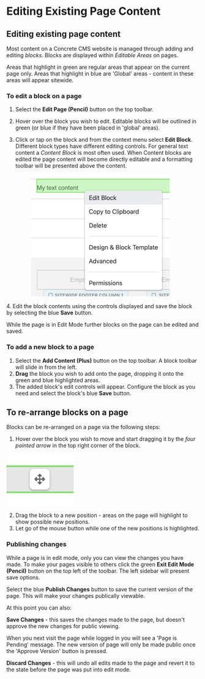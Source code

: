 # Editing Existing Page Content

## Editing existing page content

Most content on a Concrete CMS website is managed through adding and editing _blocks_. Blocks are displayed within _Editable Areas_ on pages.

Areas that highlight in green are regular areas that appear on the current page only. Areas that highlight in blue are 'Global' areas - content in these areas will appear sitewide.

### To edit a block on a page

1. Select the **Edit Page (Pencil)** button on the top toolbar.
2. Hover over the block you wish to edit. Editable blocks will be outlined in green (or blue if they have been placed in 'global' areas).
3.  Click or tap on the block and from the context menu select **Edit Block**. Different block types have different editing controls. For general text content a _Content Block_ is most often used. When Content blocks are edited the page content will become directly editable and a formatting toolbar will be presented above the content.&#x20;

    <figure><img src="../.gitbook/assets/editblock.png" alt="" width="363"><figcaption></figcaption></figure>

4\. Edit the block contents using the controls displayed and save the block by selecting the blue **Save** button.

While the page is in Edit Mode further blocks on the page can be edited and saved.

### To add a new block to a page

1. Select the **Add Content (Plus)** button on the top toolbar. A block toolbar will slide in from the left.
2. **Drag** the block you wish to add onto the page, dropping it onto the green and blue highlighted areas.
3. The added block's edit controls will appear. Configure the block as you need and select the block's blue **Save** button.

## To re-arrange blocks on a page

Blocks can be re-arranged on a page via the following steps:

1. Hover over the block you wish to move and start dragging it by the _four pointed arrow_ in the top right corner of the block.

![](../.gitbook/assets/moveblock.png)

2. Drag the block to a new position - areas on the page will highlight to show possible new positions.
3. Let go of the mouse button while one of the new positions is highlighted.

### Publishing changes

While a page is in edit mode, only you can view the changes you have made. To make your pages visible to others click the green **Exit Edit Mode (Pencil)** button on the top left of the toolbar. The left sidebar will present save options.

Select the blue **Publish Changes** button to save the current version of the page. This will make your changes publically viewable.

At this point you can also:

**Save Changes** - this saves the changes made to the page, but doesn't approve the new changes for public viewing.

When you next visit the page while logged in you will see a 'Page is Pending' message. The new version of page will only be made public once the 'Approve Version' button is pressed.

**Discard Changes** - this will undo all edits made to the page and revert it to the state before the page was put into edit mode.

